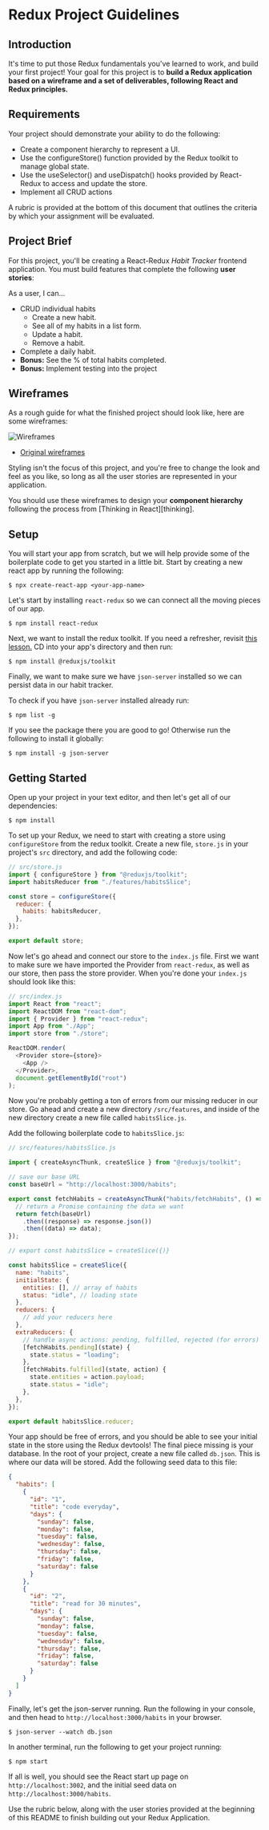 # Redux Project Guidelines

## Introduction

It's time to put those Redux fundamentals you've learned to work, and build your
first project! Your goal for this project is to **build a Redux application
based on a wireframe and a set of deliverables, following React and Redux
principles.**

## Requirements

Your project should demonstrate your ability to do the following:

- Create a component hierarchy to represent a UI.
- Use the configureStore() function provided by the Redux toolkit to manage
  global state.
- Use the useSelector() and useDispatch() hooks provided by React-Redux to
  access and update the store.
- Implement all CRUD actions

A rubric is provided at the bottom of this document that outlines the criteria
by which your assignment will be evaluated.

## Project Brief

For this project, you'll be creating a React-Redux _Habit Tracker_ frontend
application. You must build features that complete the following **user
stories**:

As a user, I can…

- CRUD individual habits
  - Create a new habit.
  - See all of my habits in a list form.
  - Update a habit.
  - Remove a habit.
- Complete a daily habit.
- **Bonus:** See the % of total habits completed.
- **Bonus:** Implement testing into the project

## Wireframes

As a rough guide for what the finished project should look like, here are some
wireframes:

![Wireframes](https://curriculum-content.s3.amazonaws.com/phase-4/redux-project-wireframes/habit-tracker-wireframe.png)

- [Original wireframes](https://excalidraw.com/#json=iPzOrUiaL6geXoDYRankp,LJmQXoSfXIk7TMNhBLg00g)

Styling isn't the focus of this project, and you're free to change the look and
feel as you like, so long as all the user stories are represented in your
application.

You should use these wireframes to design your **component hierarchy** following
the process from [Thinking in React][thinking].

## Setup

You will start your app from scratch, but we will help provide some of the
boilerplate code to get you started in a little bit. Start by creating a new
react app by running the following:

```console
$ npx create-react-app <your-app-name>
```

Let's start by installing `react-redux` so we can connect all the moving pieces
of our app.

```console
$ npm install react-redux
```

Next, we want to install the redux toolkit. If you need a refresher, revisit
[this lesson.](https://github.com/learn-co-curriculum/react-hooks-redux-toolkit)
CD into your app's directory and then run:

```console
$ npm install @reduxjs/toolkit
```

Finally, we want to make sure we have `json-server` installed so we can persist
data in our habit tracker.

To check if you have `json-server` installed already run:

```console
$ npm list -g
```

If you see the package there you are good to go! Otherwise run the following to
install it globally:

```console
$ npm install -g json-server
```

## Getting Started

Open up your project in your text editor, and then let's get all of our
dependencies:

```console
$ npm install
```

To set up your Redux, we need to start with creating a store using
`configureStore` from the redux toolkit. Create a new file, `store.js` in your
project's `src` directory, and add the following code:

```js
// src/store.js
import { configureStore } from "@reduxjs/toolkit";
import habitsReducer from "./features/habitsSlice";

const store = configureStore({
  reducer: {
    habits: habitsReducer,
  },
});

export default store;
```

Now let's go ahead and connect our store to the `index.js` file. First we want
to make sure we have imported the Provider from `react-redux`, as well as our
store, then pass the store provider. When you're done your `index.js` should
look like this:

```js
// src/index.js
import React from "react";
import ReactDOM from "react-dom";
import { Provider } from "react-redux";
import App from "./App";
import store from "./store";

ReactDOM.render(
  <Provider store={store}>
    <App />
  </Provider>,
  document.getElementById("root")
);
```

Now you're probably getting a ton of errors from our missing reducer in our
store. Go ahead and create a new directory `/src/features`, and inside of the
new directory create a new file called `habitsSlice.js`.

Add the following boilerplate code to `habitsSlice.js`:

```js
// src/features/habitsSlice.js

import { createAsyncThunk, createSlice } from "@reduxjs/toolkit";

// save our base URL
const baseUrl = "http://localhost:3000/habits";

export const fetchHabits = createAsyncThunk("habits/fetchHabits", () => {
  // return a Promise containing the data we want
  return fetch(baseUrl)
    .then((response) => response.json())
    .then((data) => data);
});

// export const habitsSlice = createSlice({)}

const habitsSlice = createSlice({
  name: "habits",
  initialState: {
    entities: [], // array of habits
    status: "idle", // loading state
  },
  reducers: {
    // add your reducers here
  },
  extraReducers: {
    // handle async actions: pending, fulfilled, rejected (for errors)
    [fetchHabits.pending](state) {
      state.status = "loading";
    },
    [fetchHabits.fulfilled](state, action) {
      state.entities = action.payload;
      state.status = "idle";
    },
  },
});

export default habitsSlice.reducer;
```

Your app should be free of errors, and you should be able to see your initial
state in the store using the Redux devtools! The final piece missing is your
database. In the root of your project, create a new file called `db.json`. This
is where our data will be stored. Add the following seed data to this file:

```json
{
  "habits": [
    {
      "id": "1",
      "title": "code everyday",
      "days": {
        "sunday": false,
        "monday": false,
        "tuesday": false,
        "wednesday": false,
        "thursday": false,
        "friday": false,
        "saturday": false
      }
    },
    {
      "id": "2",
      "title": "read for 30 minutes",
      "days": {
        "sunday": false,
        "monday": false,
        "tuesday": false,
        "wednesday": false,
        "thursday": false,
        "friday": false,
        "saturday": false
      }
    }
  ]
}
```

Finally, let's get the json-server running. Run the following in your console,
and then head to `http://localhost:3000/habits` in your browser.

```console
$ json-server --watch db.json
```

In another terminal, run the following to get your project running:

```console
$ npm start
```

If all is well, you should see the React start up page on
`http://localhost:3002`, and the initial seed data on
`http://localhost:3000/habits`.

Use the rubric below, along with the user stories provided at the beginning of
this README to finish building out your Redux Application.

<!-- ## Rubric

Your assignment will be evaluated on a 1-4 scale for each of the following
criteria:

- **Create a component hierarchy to represent a UI**

1. Did not manage to render everything required by the user stories.
2. Renders everything that is user stories, but doesn't have features cleanly
   separated into separate components (i.e. no strong separation of concerns
   between components).
3. Renders everything that is asked for in the deliverables. Components are
   abstract/reusable. No unnecessary components were created.
4. Additional components created to complete one or more bonus deliverables.

- **Manage state in a React application**

1. Does not have all the necessary state to achieve the functionality required
   by the user stories.
2. Has all the necessary state required by the user stories, but is not managing
   state following best practices (i.e. state is duplicated between components;
   state is held higher in the component tree than it should be; state not being
   updated following user events).
3. Has all the necessary state required by the user stories. State is not
   duplicated and is held at the appropriate components in the component
   hierarchy. State is successfully updated in response to user events.
4. Uses state successfully to complete one or more bonus deliverables.

- **Interact with an API from a React application**

1. Does not use the API successfully to achieve the functionality required by
   the user stories.
2. Is able to interact with the API successfully, but is not following best
   practices (i.e. incorrect use of `useEffect` and the dependencies array;
   incorrect syntax for `fetch`/network request code; not handling loading state
   when waiting for API response).
3. Uses the API successfully to achieve the functionality required by the user
   stories, following best practices.
4. Uses additional features of the API to successfully complete one or more
   bonus deliverables.

- **Create client-side routes using React Router and display different
  components based on URL navigation**

1. Does not use React Router to achieve the functionality required by the user
   stories.
2. Is able to use React Router, but is missing some components (i.e. not able to
   use a `<Link>` component with a `<Route>` component; not able to use
   `useParams` to get data from URL params).
3. Uses React Router successfully to achieve the functionality required by the
   user stories, and demonstrates the ability to use the `<BrowserRouter>`,
   `<Link>`, `<Route>`, and `<Switch>` components and the `useParams` hook.
4. Uses React Router to successfully complete one or more bonus deliverables.

- **Follow a test-driven development process to writing React code, including
  unit tests for individual components as well as integration tests for
  component hierarchies**.

1. Few or no tests present in the completed application.
2. Has tests present, but tests don't cover all of the functionality required by
   the user stories. Not able to perform advanced tests, such as working with an
   API or testing components that use React Router.
3. Has tests for all the functionality required by the user stories. Tests are
   present for both individual components as well as larger component
   hierarchies. Performs tests that make requests to an API, and tests
   components that use React Router.
4. Has tests coverage for one or more bonus deliverables. -->

<!-- ## Resources

- [Create React App][create-react-app]
- [React Router 5][react router 5]
- [React Testing Library][rtl]
- [Jest][jest]
- [Mock Service Worker][msw]
- [GitHub API][gh api]

[thinking]: https://reactjs.org/docs/thinking-in-react.html
[create-react-app]: https://create-react-app.dev/
[create-react-app env]:
  https://create-react-app.dev/docs/adding-custom-environment-variables/
[msw]: https://mswjs.io/
[react router 5]: https://v5.reactrouter.com/
[react router 6]: https://reactrouter.com/docs/en/v6/upgrading/v5
[gh api]:
  https://docs.github.com/en/rest/guides/getting-started-with-the-rest-api
[rtl]: https://testing-library.com/docs/react-testing-library/intro
[jest]: https://jestjs.io/ -->
